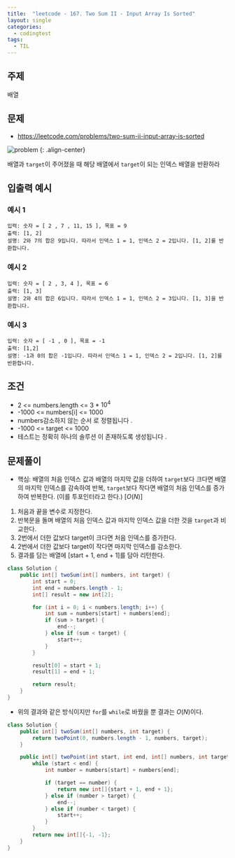 ```yaml
---
title:  "leetcode - 167. Two Sum II - Input Array Is Sorted"
layout: single
categories:
  - codingtest
tags:
  - TIL
---
```


## 주제
배열

## 문제
- https://leetcode.com/problems/two-sum-ii-input-array-is-sorted

![problem](https://github.com/user-attachments/assets/5a0edd91-aa01-4925-9c2f-c67aab318e27)
{: .align-center}

배열과 `target`이 주어졌을 때 해당 배열에서 `target`이 되는 인덱스 배열을 반환하라

## 입출력 예시
### 예시 1
```
입력: 숫자 = [ 2 , 7 , 11, 15 ], 목표 = 9
출력: [1, 2]
설명: 2와 7의 합은 9입니다. 따라서 인덱스 1 = 1, 인덱스 2 = 2입니다. [1, 2]를 반환합니다.
```

### 예시 2
```
입력: 숫자 = [ 2 , 3, 4 ], 목표 = 6
출력: [1, 3]
설명: 2와 4의 합은 6입니다. 따라서 인덱스 1 = 1, 인덱스 2 = 3입니다. [1, 3]을 반환합니다.
```

### 예시 3
```
입력: 숫자 = [ -1 , 0 ], 목표 = -1
출력: [1,2]
설명: -1과 0의 합은 -1입니다. 따라서 인덱스 1 = 1, 인덱스 2 = 2입니다. [1, 2]를 반환합니다.
```


## 조건
- 2 <= numbers.length <= 3 * $10^{4}$
- -1000 <= numbers[i] <= 1000
- numbers감소하지 않는 순서 로 정렬됩니다 .
- -1000 <= target <= 1000
- 테스트는 정확히 하나의 솔루션 이 존재하도록 생성됩니다 .


## 문제풀이
- 핵심: 배열의 처음 인덱스 값과 배열의 마지막 값을 더하여 `target`보다 크다면 배열의 마지막 인덱스를 감속하여 반복, `target`보다 작다면 배열의 처음 인덱스를 증가하여 반복한다. (이를 투포인터라고 한다.) [$O(N)$]

1. 처음과 끝을 변수로 지정한다.
2. 반복문을 돌며 배열의 처음 인덱스 값과 마지막 인덱스 값을 더한 것을 `target`과 비교한다.
3. 2번에서 더한 값보다 target이 크다면 처음 인덱스를 증가한다.
4. 2번에서 더한 값보다 target이 작다면 마지막 인덱스를 감소한다.
5. 결과를 담는 배열에 [start + 1, end + 1]를 담아 리턴한다.


```java
class Solution {
    public int[] twoSum(int[] numbers, int target) {
        int start = 0;
        int end = numbers.length - 1;
        int[] result = new int[2];

        for (int i = 0; i < numbers.length; i++) {
            int sum = numbers[start] + numbers[end];
            if (sum > target) {
                end--;
            } else if (sum < target) {
                start++;
            }
        }

        result[0] = start + 1;
        result[1] = end + 1;

        return result;
    }
}
```

- 위의 결과와 같은 방식이지만 `for`를 `while`로 바꿨을 뿐 결과는 $O(N)$이다.


```java
class Solution {
    public int[] twoSum(int[] numbers, int target) {
        return twoPoint(0, numbers.length - 1, numbers, target);
    }

    public int[] twoPoint(int start, int end, int[] numbers, int target) {
        while (start < end) {
            int number = numbers[start] + numbers[end];

            if (target == number) {
                return new int[]{start + 1, end + 1};
            } else if (number > target) {
                end--;
            } else if (number < target) {
                start++;
            }
        }
        return new int[]{-1, -1};
    }
}
```
